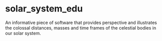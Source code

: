 # solar_system_edu
An informative piece of software that provides perspective and illustrates the colossal distances, masses and time frames of the celestial bodies in our solar system.
